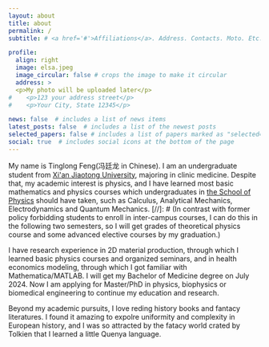 ```yaml
---
layout: about
title: about
permalink: /
subtitle: # <a href='#'>Affiliations</a>. Address. Contacts. Moto. Etc.

profile:
  align: right
  image: elsa.jpeg
  image_circular: false # crops the image to make it circular
  address: >
  <p>My photo will be uploaded later</p>
#    <p>123 your address street</p>
#    <p>Your City, State 12345</p>

news: false  # includes a list of news items
latest_posts: false  # includes a list of the newest posts
selected_papers: false # includes a list of papers marked as "selected={true}"
social: true  # includes social icons at the bottom of the page
---
```


My name is Tinglong Feng(冯廷龙 in Chinese). I am an undergraduate student from [Xi'an Jiaotong University](http://en.xjtu.edu.cn/), majoring in clinic medicine. Despite that, my academic interest is physics, and I have learned most basic mathematics and physics courses which undergraduates in [the School of Physics](https://phy.xjtu.edu.cn/English/Home.htm) should have taken, such as Calculus, Analytical Mechanics, Electrodynamics and Quantum Mechanics. [//]: # (In contrast with former policy forbidding students to enroll in inter-campus courses, I can do this in the following two semesters, so I will get grades of theoretical physics course and some advanced elective courses by my graduation.)

I have research experience in 2D material production, through which I learned basic physics courses and organized seminars, and in health economics modeling, through which I got familiar with Mathematica/MATLAB. I will get my Bachelor of Medicine degree on July 2024. Now I am applying for Master/PhD in physics, biophysics or biomedical engineering to continue my education and research. 

Beyond my academic pursuits, I love reding history books and fantacy literatures. I found it amazing to expolre uniformity and complexity in European history, and I was so attracted by the fatacy world crated by Tolkien that I learned a little Quenya language.


